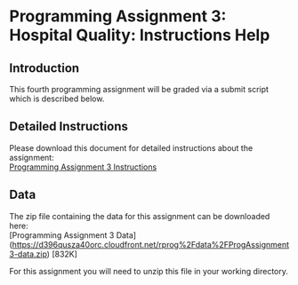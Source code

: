 # Programming Assignment 3: Hospital Quality: Instructions Help

## Introduction
This fourth programming assignment will be graded via a submit script which is described below.
## Detailed Instructions
Please download this document for detailed instructions about the assignment:  
[Programming Assignment 3 Instructions](https://d396qusza40orc.cloudfront.net/rprog%2Fdoc%2FProgAssignment3.pdf)
## Data
The zip file containing the data for this assignment can be downloaded here:  
[Programming Assignment 3 Data] (https://d396qusza40orc.cloudfront.net/rprog%2Fdata%2FProgAssignment3-data.zip) [832K]
  
For this assignment you will need to unzip this file in your working directory.


